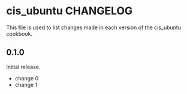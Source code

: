 # cis_ubuntu CHANGELOG

This file is used to list changes made in each version of the cis_ubuntu cookbook.

## 0.1.0

Initial release.

- change 0
- change 1
